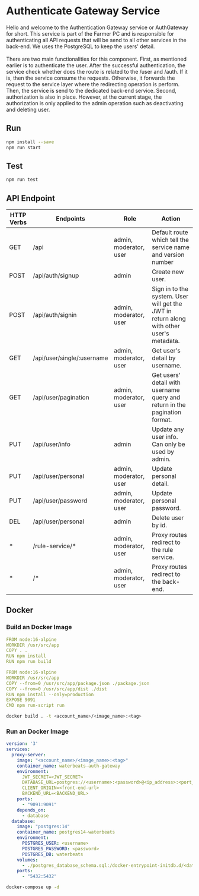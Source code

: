 # Authenticate Gateway Service
Hello and welcome to the Authentication Gateway service or AuthGateway for short. This service is part of the Farmer PC and is responsible for authenticating all API requests that will be send to all other services in the back-end. We uses the PostgreSQL to keep the  users' detail.
\
\
There are two main functionalities for this component. First, as mentioned earlier is to authenticate the user. After the successful authentication, the service check whether does the route is related to the /user and /auth. If it is, then the service consume the requests. Otherwise, it forwards the request to the service layer where the redirecting operation is perform. Then, the service is send to the dedicated back-end service. Second, authorization is also in place. However, at the current stage, the authorization is only applied to the admin operation such as deactivating and deleting user.

## Run
```bash
npm install --save
npm run start
```

## Test
```bash
npm run test
```

## API Endpoint
| HTTP Verbs | Endpoints | Role |Action |
| --- | --- | --- | --- |
| GET | /api | admin, moderator, user | Default route which tell the service name and version number |
| POST | /api/auth/signup | admin | Create new user. |
| POST | /api/auth/signin | admin, moderator, user | Sign in to the system. User will get the JWT in return along with other user's metadata. |
| GET | /api/user/single/:username | admin, moderator, user | Get user's detail by username. |
| GET | /api/user/pagination | admin, moderator, user | Get users' detail with username query and return in the pagination format. |
| PUT | /api/user/info | admin | Update any user info. Can only be used by admin. |
| PUT | /api/user/personal | admin, moderator, user | Update personal detail. |
| PUT | /api/user/password | admin, moderator, user | Update personal password. |
| DEL | /api/user/personal | admin | Delete user by id. |
| * | /rule-service/* | admin, moderator, user | Proxy routes redirect to the rule service. |
| * | /* | admin, moderator, user | Proxy routes redirect to the back-end. |

## Docker
### Build an Docker Image

```yaml
FROM node:16-alpine
WORKDIR /usr/src/app
COPY . .
RUN npm install
RUN npm run build

FROM node:16-alpine
WORKDIR /usr/src/app
COPY --from=0 /usr/src/app/package.json ./package.json
COPY --from=0 /usr/src/app/dist ./dist
RUN npm install --only=production
EXPOSE 9091
CMD npm run-script run
```

```bash
docker build . -t <account_name>/<image_name>:<tag>
```

### Run an Docker Image
```yaml
version: '3'
services:
  proxy-server:
    image: "<account_name>/<image_name>:<tag>"
    container_name: waterbeats-auth-gateway
    environment:
      JWT_SECRET=<JWT_SECRET>
      DATABASE_URL=postgres://<username>:<password>@<ip_address>:<port_number>/<database_name>
      CLIENT_ORIGIN=<front-end-url>
      BACKEND_URL=<BACKEND_URL>
    ports:
      - "9091:9091"
    depends_on:
      - database
  database:
    image: "postgres:14"
    container_name: postgres14-waterbeats
    environment:
      POSTGRES_USER: <username>
      POSTGRES_PASSWORD: <password>
      POSTGRES_DB: waterbeats
    volumes:
      - ./postgres_database_schema.sql:/docker-entrypoint-initdb.d/<database_schema_file>.sql
    ports:
      - "5432:5432"
```
```bash
docker-compose up -d
```
